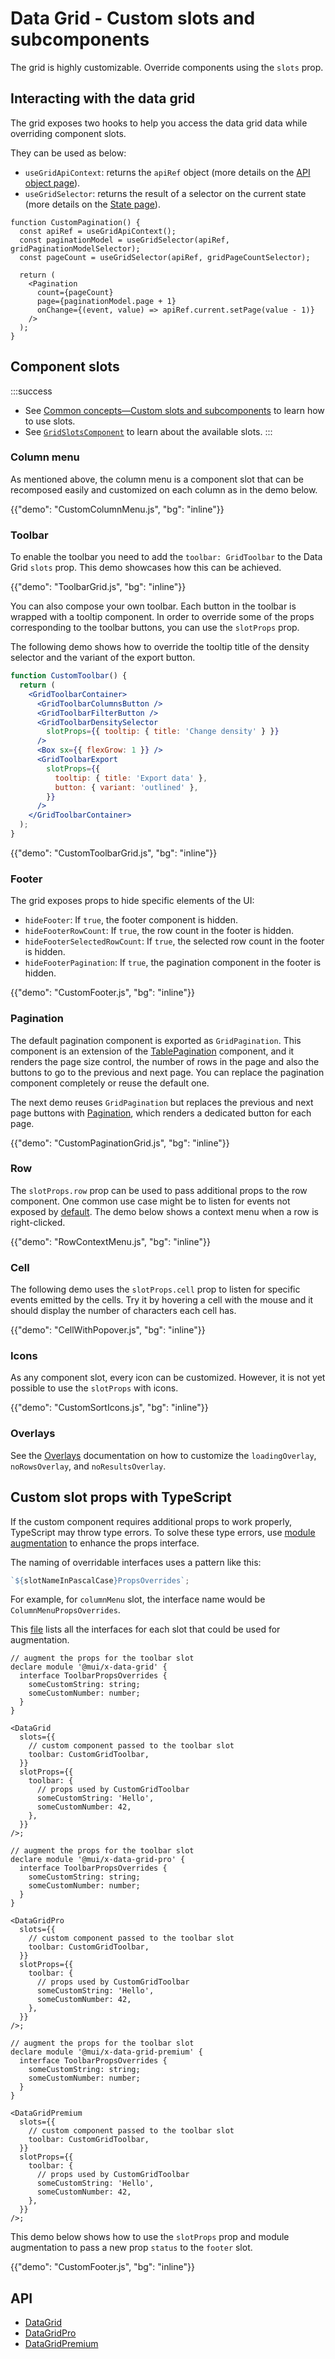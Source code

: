 # Data Grid - Custom slots and subcomponents

<p class="description">The grid is highly customizable. Override components using the <code>slots</code> prop.</p>

## Interacting with the data grid

The grid exposes two hooks to help you access the data grid data while overriding component slots.

They can be used as below:

- `useGridApiContext`: returns the `apiRef` object (more details on the [API object page](/x/react-data-grid/api-object/#inside-the-data-grid)).
- `useGridSelector`: returns the result of a selector on the current state (more details on the [State page](/x/react-data-grid/state/#access-the-state)).

```tsx
function CustomPagination() {
  const apiRef = useGridApiContext();
  const paginationModel = useGridSelector(apiRef, gridPaginationModelSelector);
  const pageCount = useGridSelector(apiRef, gridPageCountSelector);

  return (
    <Pagination
      count={pageCount}
      page={paginationModel.page + 1}
      onChange={(event, value) => apiRef.current.setPage(value - 1)}
    />
  );
}
```

## Component slots

:::success

- See [Common concepts—Custom slots and subcomponents](/x/common-concepts/custom-components/) to learn how to use slots.
- See [`GridSlotsComponent`](/x/api/data-grid/data-grid/#slots) to learn about the available slots.
  :::

### Column menu

As mentioned above, the column menu is a component slot that can be recomposed easily and customized on each column as in the demo below.

{{"demo": "CustomColumnMenu.js", "bg": "inline"}}

### Toolbar

To enable the toolbar you need to add the `toolbar: GridToolbar` to the Data Grid `slots` prop.
This demo showcases how this can be achieved.

{{"demo": "ToolbarGrid.js", "bg": "inline"}}

You can also compose your own toolbar. Each button in the toolbar is wrapped with a tooltip component.
In order to override some of the props corresponding to the toolbar buttons, you can use the `slotProps` prop.

The following demo shows how to override the tooltip title of the density selector and the variant of the export button.

```jsx
function CustomToolbar() {
  return (
    <GridToolbarContainer>
      <GridToolbarColumnsButton />
      <GridToolbarFilterButton />
      <GridToolbarDensitySelector
        slotProps={{ tooltip: { title: 'Change density' } }}
      />
      <Box sx={{ flexGrow: 1 }} />
      <GridToolbarExport
        slotProps={{
          tooltip: { title: 'Export data' },
          button: { variant: 'outlined' },
        }}
      />
    </GridToolbarContainer>
  );
}
```

{{"demo": "CustomToolbarGrid.js", "bg": "inline"}}

### Footer

The grid exposes props to hide specific elements of the UI:

- `hideFooter`: If `true`, the footer component is hidden.
- `hideFooterRowCount`: If `true`, the row count in the footer is hidden.
- `hideFooterSelectedRowCount`: If `true`, the selected row count in the footer is hidden.
- `hideFooterPagination`: If `true`, the pagination component in the footer is hidden.

{{"demo": "CustomFooter.js", "bg": "inline"}}

### Pagination

The default pagination component is exported as `GridPagination`.
This component is an extension of the [TablePagination](/material-ui/react-pagination/#table-pagination) component, and it renders the page size control, the number of rows in the page and also the buttons to go to the previous and next page.
You can replace the pagination component completely or reuse the default one.

The next demo reuses `GridPagination` but replaces the previous and next page buttons with [Pagination](/material-ui/react-pagination/), which renders a dedicated button for each page.

{{"demo": "CustomPaginationGrid.js", "bg": "inline"}}

### Row

The `slotProps.row` prop can be used to pass additional props to the row component.
One common use case might be to listen for events not exposed by [default](/x/react-data-grid/events/#catalog-of-events).
The demo below shows a context menu when a row is right-clicked.

{{"demo": "RowContextMenu.js", "bg": "inline"}}

### Cell

The following demo uses the `slotProps.cell` prop to listen for specific events emitted by the cells.
Try it by hovering a cell with the mouse and it should display the number of characters each cell has.

{{"demo": "CellWithPopover.js", "bg": "inline"}}

### Icons

As any component slot, every icon can be customized. However, it is not yet possible to use the `slotProps` with icons.

{{"demo": "CustomSortIcons.js", "bg": "inline"}}

### Overlays

See the [Overlays](/x/react-data-grid/overlays/) documentation on how to customize the `loadingOverlay`, `noRowsOverlay`, and `noResultsOverlay`.

## Custom slot props with TypeScript

If the custom component requires additional props to work properly, TypeScript may throw type errors.
To solve these type errors, use [module augmentation](https://www.typescriptlang.org/docs/handbook/declaration-merging.html#module-augmentation) to enhance the props interface.

The naming of overridable interfaces uses a pattern like this:

```js
`${slotNameInPascalCase}PropsOverrides`;
```

For example, for `columnMenu` slot, the interface name would be `ColumnMenuPropsOverrides`.

This [file](https://github.com/mui/mui-x/blob/-/packages/x-data-grid/src/models/gridSlotsComponentsProps.ts) lists all the interfaces for each slot that could be used for augmentation.

<codeblock storageKey="pricing-plan">

```tsx Community
// augment the props for the toolbar slot
declare module '@mui/x-data-grid' {
  interface ToolbarPropsOverrides {
    someCustomString: string;
    someCustomNumber: number;
  }
}

<DataGrid
  slots={{
    // custom component passed to the toolbar slot
    toolbar: CustomGridToolbar,
  }}
  slotProps={{
    toolbar: {
      // props used by CustomGridToolbar
      someCustomString: 'Hello',
      someCustomNumber: 42,
    },
  }}
/>;
```

```tsx Pro
// augment the props for the toolbar slot
declare module '@mui/x-data-grid-pro' {
  interface ToolbarPropsOverrides {
    someCustomString: string;
    someCustomNumber: number;
  }
}

<DataGridPro
  slots={{
    // custom component passed to the toolbar slot
    toolbar: CustomGridToolbar,
  }}
  slotProps={{
    toolbar: {
      // props used by CustomGridToolbar
      someCustomString: 'Hello',
      someCustomNumber: 42,
    },
  }}
/>;
```

```tsx Premium
// augment the props for the toolbar slot
declare module '@mui/x-data-grid-premium' {
  interface ToolbarPropsOverrides {
    someCustomString: string;
    someCustomNumber: number;
  }
}

<DataGridPremium
  slots={{
    // custom component passed to the toolbar slot
    toolbar: CustomGridToolbar,
  }}
  slotProps={{
    toolbar: {
      // props used by CustomGridToolbar
      someCustomString: 'Hello',
      someCustomNumber: 42,
    },
  }}
/>;
```

</codeblock>

This demo below shows how to use the `slotProps` prop and module augmentation to pass a new prop `status` to the `footer` slot.

{{"demo": "CustomFooter.js", "bg": "inline"}}

## API

- [DataGrid](/x/api/data-grid/data-grid/)
- [DataGridPro](/x/api/data-grid/data-grid-pro/)
- [DataGridPremium](/x/api/data-grid/data-grid-premium/)

